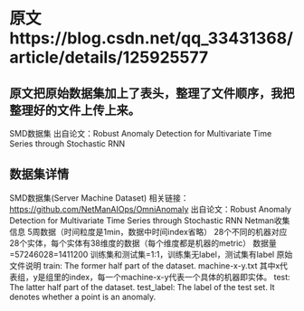 # 原文https://blog.csdn.net/qq_33431368/article/details/125925577
## 原文把原始数据集加上了表头，整理了文件顺序，我把整理好的文件上传上来。

SMD数据集 出自论文：Robust Anomaly Detection for Multivariate Time Series through Stochastic RNN
## 数据集详情
SMD数据集(Server Machine Dataset)
相关链接：https://github.com/NetManAIOps/OmniAnomaly
出自论文：Robust Anomaly Detection for Multivariate Time Series through Stochastic RNN
Netman收集
信息
5周数据（时间粒度是1min，数据中时间index省略）
28个不同的机器对应28个实体，每个实体有38维度的数据（每个维度都是机器的metric）
数据量=57246028=1411200
训练集和测试集=1:1，训练集无label，测试集有label
原始文件说明
train: The former half part of the dataset.
machine-x-y.txt 其中x代表组，y是组里的index，每一个machine-x-y代表一个具体的机器即实体。
test: The latter half part of the dataset.
test_label: The label of the test set. It denotes whether a point is an anomaly.

